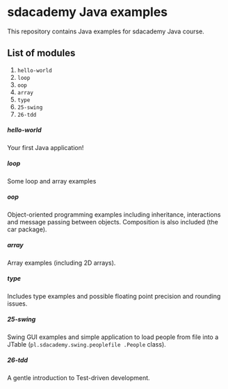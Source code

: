 # sdacademy Java examples
This repository contains Java examples for sdacademy Java course.

## List of modules
1. ``hello-world``
2. ``loop``
3. ``oop``
4. ``array``
5. ``type``
6. ``25-swing``
7. ``26-tdd``

##### hello-world
Your first Java application!

##### loop
Some loop and array examples

##### oop
Object-oriented programming examples including inheritance, interactions and 
message passing between objects. Composition is also included (the car package).

##### array
Array examples (including 2D arrays).

##### type
Includes type examples and possible floating point precision and rounding 
issues.

##### 25-swing
Swing GUI examples and simple application to load people from file into a JTable (```pl.sdacademy.swing.peoplefile
.People``` class).

##### 26-tdd
A gentle introduction to Test-driven development.
